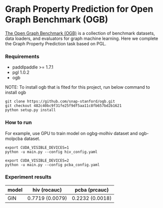 # Graph Property Prediction for Open Graph Benchmark (OGB)

[The Open Graph Benchmark (OGB)](https://ogb.stanford.edu/) is a collection of benchmark datasets, data loaders, and evaluators for graph machine learning. Here we complete the Graph Property Prediction task based on PGL.

### Requirements

- paddlpaddle >= 1.7.1
- pgl 1.0.2
- ogb

NOTE: To install ogb that is fited for this project, run below command to install ogb
```
git clone https://github.com/snap-stanford/ogb.git
git checkout 482c40bc9f31fe25f9df5aa11c8fb657bd2b1621
python setup.py install
```

### How to run
For example, use GPU to train model on ogbg-molhiv dataset and ogb-molpcba dataset.
```
export CUDA_VISIBLE_DEVICES=1
python -u main.py --config hiv_config.yaml

export CUDA_VISIBLE_DEVICES=2
python -u main.py --config pcba_config.yaml
```

### Experiment results

| model | hiv (rocauc)| pcba (prcauc)|
|-------|-------------|--------------|
| GIN   |0.7719 (0.0079) | 0.2232 (0.0018) |
